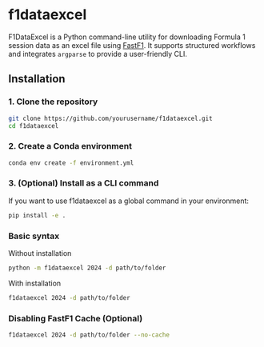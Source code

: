 # f1dataexcel
F1DataExcel is a Python command-line utility for downloading Formula 1 session data as an excel file using [FastF1](https://theoehrly.github.io/Fast-F1/). It supports structured workflows and integrates `argparse` to provide a user-friendly CLI.

## Installation
### 1. Clone the repository
```bash
git clone https://github.com/yourusername/f1dataexcel.git
cd f1dataexcel
```
### 2. Create a Conda environment
```bash
conda env create -f environment.yml
```
### 3. (Optional) Install as a CLI command
If you want to use f1dataexcel as a global command in your environment:
```bash
pip install -e .
```
### Basic syntax
Without installation
```bash
python -m f1dataexcel 2024 -d path/to/folder
```
With installation
```bash
f1dataexcel 2024 -d path/to/folder
```

### Disabling FastF1 Cache (Optional)
```bash
f1dataexcel 2024 -d path/to/folder --no-cache
```
